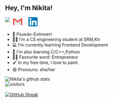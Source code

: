  ## Hey, I'm Nikita!

<a href="https://twitter.com/Nikita02175710">
  <img align="left" width="26px" src="https://cdn.jsdelivr.net/npm/simple-icons@v3/icons/twitter.svg" />
</a>
<a href="mailto:dhonanikita@gmail.com"><img src="https://github.com/deut-erium/deut-erium/blob/master/assets/gmail.svg" width="30px" alt="mail"></a> &nbsp; &nbsp;
  <a href="https://www.linkedin.com/in/nikita-dhona/" target="_blank"><img src="https://github.com/deut-erium/deut-erium/blob/master/assets/linkedin.svg" width="30px" alt="LinkedIn"></a> &nbsp; &nbsp;

- :maple_leaf: Psuedo-Extrovert
- :woman_student: I’m a CS engineering student at SRM,Ktr
- :computer: I’m currently learning Frontend Development
- 🌱 I'm also learning C/C++,Python
- :woman_technologist: Favourite word: Entrepreneur
- :paintbrush: In my free time, I love to paint
- 😄 Pronouns: she/her

 ![Nikita's github stats](https://github-readme-stats.vercel.app/api?username=nikitadhona&show_icons=true&hide_border=true)
<br />
![visitors](https://visitor-badge.laobi.icu/badge?page_id=nikitadhona.nikitadhona)<br/><br/>
 [![GitHub Streak](https://github-readme-streak-stats.herokuapp.com/?user=nikitadhona)](https://git.io/streak-stats)



